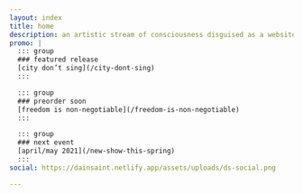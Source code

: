 ```yaml
---
layout: index
title: home
description: an artistic stream of consciousness disguised as a website
promo: |
  ::: group
  ### featured release
  [city don’t sing](/city-dont-sing)
  :::

  ::: group
  ### preorder soon
  [freedom is non-negotiable](/freedom-is-non-negotiable)
  :::

  ::: group
  ### next event
  [april/may 2021](/new-show-this-spring)
  :::
social: https://dainsaint.netlify.app/assets/uploads/ds-social.png

---
```

